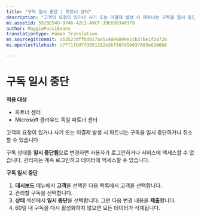 ```yaml
---
title: "구독 일시 중단 | 파트너 센터"
description: "고객의 요청이 있거나 사기 또는 미결제 발생 시 파트너는 구독을 일시 중단하거나 취소할 수 있습니다."
ms.assetid: 552BE549-9746-42C1-A9CF-39E699340379
author: MaggiePucciEvans
translationtype: Human Translation
ms.sourcegitcommit: cb3523dffbd017aa5c40e6899e1cb37be1f2a726
ms.openlocfilehash: c77f1fb97f3951182e3bf50fd9b037603e6106b8

---
```


# 구독 일시 중단

**적용 대상**

-  파트너 센터
-  Microsoft 클라우드 독일 파트너 센터

고객의 요청이 있거나 사기 또는 미결제 발생 시 파트너는 구독을 일시 중단하거나 취소할 수 있습니다

구독 상태를 **일시 중단됨**으로 변경하면 사용자가 로그인하거나 서비스에 액세스할 수 없습니다. 관리자는 계속 로그인하고 데이터에 액세스할 수 있습니다.

**구독 일시 중단**

1.  **대시보드** 메뉴에서 **고객**을 선택한 다음 목록에서 고객을 선택합니다.
2.  관리할 구독을 선택합니다.
3.  **상태** 섹션에서 **일시 중단**을 선택합니다. 그런 다음 변경 내용을 **제출**합니다.
4.  60일 내 구독을 다시 활성화하지 않으면 모든 데이터가 삭제됩니다.



<!--HONumber=Jan17_HO2-->


